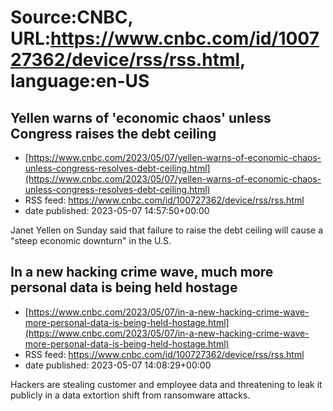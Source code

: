 # Source:CNBC, URL:https://www.cnbc.com/id/100727362/device/rss/rss.html, language:en-US

## Yellen warns of 'economic chaos' unless Congress raises the debt ceiling
 - [https://www.cnbc.com/2023/05/07/yellen-warns-of-economic-chaos-unless-congress-resolves-debt-ceiling.html](https://www.cnbc.com/2023/05/07/yellen-warns-of-economic-chaos-unless-congress-resolves-debt-ceiling.html)
 - RSS feed: https://www.cnbc.com/id/100727362/device/rss/rss.html
 - date published: 2023-05-07 14:57:50+00:00

Janet Yellen on Sunday said that failure to raise the debt ceiling will cause a "steep economic downturn" in the U.S.

## In a new hacking crime wave, much more personal data is being held hostage
 - [https://www.cnbc.com/2023/05/07/in-a-new-hacking-crime-wave-more-personal-data-is-being-held-hostage.html](https://www.cnbc.com/2023/05/07/in-a-new-hacking-crime-wave-more-personal-data-is-being-held-hostage.html)
 - RSS feed: https://www.cnbc.com/id/100727362/device/rss/rss.html
 - date published: 2023-05-07 14:08:29+00:00

Hackers are stealing customer and employee data and threatening to leak it publicly in a data extortion shift from ransomware attacks.

